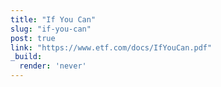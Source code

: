 ```yaml
---
title: "If You Can"
slug: "if-you-can"
post: true
link: "https://www.etf.com/docs/IfYouCan.pdf"
_build:
  render: 'never'
---
```


